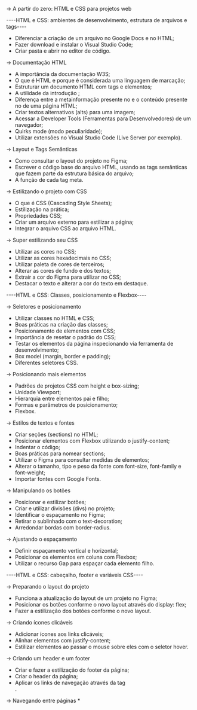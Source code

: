 -> A partir do zero: HTML e CSS para projetos web

----HTML e CSS: ambientes de desenvolvimento, estrutura de arquivos e tags----

* Diferenciar a criação de um arquivo no Google Docs e no HTML;
* Fazer download e instalar o Visual Studio Code;
* Criar pasta e abrir no editor de código.

-> Documentação HTML

* A importância da documentação W3S;
* O que é HTML e porque é considerada uma linguagem de marcação;
* Estruturar um documento HTML com tags e elementos;
* A utilidade da introdução <!DOCTYPE html>;
* Diferença entre a metainformação presente no <head> e o conteúdo presente no <body> de uma página HTML;
* Criar textos alternativos (alts) para uma imagem;
* Acessar a Developer Tools (Ferramentas para Desenvolvedores) de um navegador;
* Quirks mode (modo peculiaridade);
* Utilizar extensões no Visual Studio Code (Live Server por exemplo).

-> Layout e Tags Semânticas

* Como consultar o layout do projeto no Figma;
* Escrever o código base do arquivo HTML, usando as tags semânticas que fazem parte da estrutura básica do arquivo;
* A função de cada tag meta.

-> Estilizando o projeto com CSS

* O que é CSS (Cascading Style Sheets);
* Estilização na prática;
* Propriedades CSS;
* Criar um arquivo externo para estilizar a página;
* Integrar o arquivo CSS ao arquivo HTML.

-> Super estilizando seu CSS

* Utilizar as cores no CSS;
* Utilizar as cores hexadecimais no CSS;
* Utilizar paleta de cores de terceiros;
* Alterar as cores de fundo e dos textos;
* Extrair a cor do Figma para utilizar no CSS;
* Destacar o texto e alterar a cor do texto em destaque.

----HTML e CSS: Classes, posicionamento e Flexbox----

-> Seletores e posicionamento

* Utilizar classes no HTML e CSS;
* Boas práticas na criação das classes;
* Posicionamento de elementos com CSS;
* Importância de resetar o padrão do CSS;
* Testar os elementos da página inspecionando via ferramenta de desenvolvimento;
* Box model (margin, border e padding);
* Diferentes seletores CSS.

-> Posicionando mais elementos

* Padrões de projetos CSS com height e box-sizing;
* Unidade Viewport;
* Hierarquia entre elementos pai e filho;
* Formas e parâmetros de posicionamento;
* Flexbox.

-> Estilos de textos e fontes

* Criar seções (sections) no HTML;
* Posicionar elementos com Flexbox utilizando o justify-content;
* Indentar o código;
* Boas práticas para nomear sections;
* Utilizar o Figma para consultar medidas de elementos;
* Alterar o tamanho, tipo e peso da fonte com font-size, font-family e font-weight;
* Importar fontes com Google Fonts.

-> Manipulando os botões

* Posicionar e estilizar botões;
* Criar e utilizar divisões (divs) no projeto;
* Identificar o espaçamento no Figma;
* Retirar o sublinhado com o text-decoration;
* Arredondar bordas com border-radius.

-> Ajustando o espaçamento

* Definir espaçamento vertical e horizontal;
* Posicionar os elementos em coluna com Flexbox;
* Utilizar o recurso Gap para espaçar cada elemento filho.

----HTML e CSS: cabeçalho, footer e variáveis CSS----

-> Preparando o layout do projeto

* Funciona a atualização do layout de um projeto no Figma;
* Posicionar os botões conforme o novo layout através do display: flex;
* Fazer a estilização dos botões conforme o novo layout.

-> Criando ícones clicáveis

* Adicionar ícones aos links clicáveis;
* Alinhar elementos com justify-content;
* Estilizar elementos ao passar o mouse sobre eles com o seletor hover.

-> Criando um header e um footer

* Criar e fazer a estilização do footer da página;
* Criar o header da página;
* Aplicar os links de navegação através da tag <nav>.

-> Navegando entre páginas
* 
